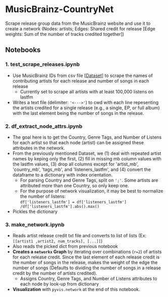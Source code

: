 # MusicBrainz-CountryNet  
Scrape release group data from the MusicBrainz website and use it to create a network (Nodes: artists; Edges: Shared credit for release [Edge weights: Sum of the number of tracks credited together])
  
  
## Notebooks
### 1. test_scrape_releases.ipynb
* Use MusicBrainz IDs from csv file [[Dataset](https://www.kaggle.com/pieca111/music-artists-popularity)] to scrape the names of contributing artists for each release and number of songs in each release
  * Currently set to scrape all artists with at least 100,000 listens on lastfm
* Writes a text file (delimiter: `'<--->'`) to cwd with each line repesenting the artists credited for a single release (e.g., a single, EP, or full album) with the last element being the number of songs in the release.  

### 2. df_extract_node_attrs.ipynb
* The goal here is to get the Country, Genre Tags, and Number of Listens for each artist so that each node (artist) can be assigned these attributes in the network.
* From the previously mentioned Dataset, we (1) deal with repeated artist names by keping only the first, (2) fill in missing mb column values with the lastfm values, (3) drop all columns except for 'artist_mb', 'country_mb', 'tags_mb', and 'listeners_lastfm', and (4) convert the dataframe to a dictionary with index orientation.
  * For parsing Country and Genre Tags, split on `';'`.  Some artists are attributed more than one Country, so only keep one.
  * For the purpose of network visualization, it may be best to normalize the number of listens:  
  `df['listeners_lastfm'] = df['listeners_lastfm'] /df['listeners_lastfm'].abs().max()`
 * Pickles the dictionary  

### 3. make_network.ipynb
* Reads artist release credit txt file and converts to list of lists (Ex: `[[artist1 ,artist2, num_tracks], [...]]`) 
* Also reads the picked dict from previous notebook
* **Creates a `networkx` Graph** by iterating over combinations (`r=2`) of artists for each release credit. Since the last element of each release credit is the number of songs in the release, makes the weight of the edge the number of songs (Defaults to dividing the number of songs in a release credit by the number of artists credited). 
  * Assigns Country, Genre Tags, and Number of Listens attributes to each node by look-up from dictionary
* **Visualization** with `pyvis.network` at the end of this notebook.
